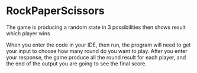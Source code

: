 # RockPaperScissors
The game is producing a random state in 3 possibilities then shows result which player wins 

When you enter the code in your IDE, then run, the program will need to get your input to choose how many round do you want to play. 
After you enter your response, the game produce all the round result for each player, and the end of the output you are going to see the final score.
